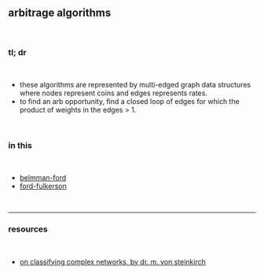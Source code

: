 ## arbitrage algorithms

<br>

### tl; dr

<br>


* these algorithms are represented by multi-edged graph data structures where nodes represent coins and edges represents rates.
* to find an arb opportunity, find a closed loop of edges for which the product of weights in the edges > 1.

<br>

### in this

<br>

* [belmman-ford](bellmann_ford)
* [ford-fulkerson](ford_fulkerson)

<br>

---

### resources

<br>

* [on classifying complex networks, by dr. m. von steinkirch](https://github.com/go-outside-labs/ml-graph-network-analyser/blob/master/final_report.pdf)
